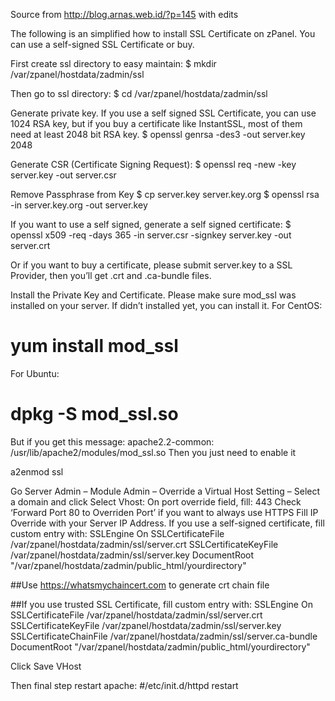 Source from http://blog.arnas.web.id/?p=145 with edits 



The following is an simplified how to install SSL Certificate on zPanel. You can use a self-signed SSL Certificate or buy.

First create ssl directory to easy maintain:
$ mkdir /var/zpanel/hostdata/zadmin/ssl

Then go to ssl directory:
$ cd /var/zpanel/hostdata/zadmin/ssl

Generate private key. If you use a self signed SSL Certificate, you can use 1024 RSA key, but if you buy a certificate like InstantSSL, most of them need at least 2048 bit RSA key.
$ openssl genrsa -des3 -out server.key 2048

Generate CSR (Certificate Signing Request):
$ openssl req -new -key server.key -out server.csr

Remove Passphrase from Key
$ cp server.key server.key.org
$ openssl rsa -in server.key.org -out server.key

If you want to use a self signed, generate a self signed certificate:
$ openssl x509 -req -days 365 -in server.csr -signkey server.key -out server.crt

Or if you want to buy a certificate, please submit server.key to a SSL Provider, then you’ll get .crt and .ca-bundle files.

Install the Private Key and Certificate.
Please make sure mod_ssl was installed on your server. If didn’t installed yet, you can install it.
For CentOS:
# yum install mod_ssl
For Ubuntu:
# dpkg -S mod_ssl.so
But if you get this message: apache2.2-common: /usr/lib/apache2/modules/mod_ssl.so
Then you just need to enable it

a2enmod ssl

Go Server Admin – Module Admin – Override a Virtual Host Setting – Select a domain and click Select Vhost:
On port override field, fill: 443
Check ‘Forward Port 80 to Overriden Port’ if you want to always use HTTPS
Fill IP Override with your Server IP Address.
If you use a self-signed certificate, fill custom entry with:
SSLEngine On
SSLCertificateFile /var/zpanel/hostdata/zadmin/ssl/server.crt
SSLCertificateKeyFile /var/zpanel/hostdata/zadmin/ssl/server.key
DocumentRoot "/var/zpanel/hostdata/zadmin/public_html/yourdirectory"

##Use https://whatsmychaincert.com to generate crt chain file

##If you use trusted SSL Certificate, fill custom entry with:
SSLEngine On
SSLCertificateFile /var/zpanel/hostdata/zadmin/ssl/server.crt
SSLCertificateKeyFile /var/zpanel/hostdata/zadmin/ssl/server.key
SSLCertificateChainFile /var/zpanel/hostdata/zadmin/ssl/server.ca-bundle
DocumentRoot "/var/zpanel/hostdata/zadmin/public_html/yourdirectory"

Click Save VHost

Then final step restart apache:
#/etc/init.d/httpd restart
